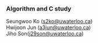 ### Algorithm and C study
Seungwoo Ko (<s2ko@uwaterloo.ca>)
<br/>
Hwijoon Jun (<a3jun@uwaterloo.ca>)
<br/>
Jiho Son(<j29son@uwaterloo.ca>)